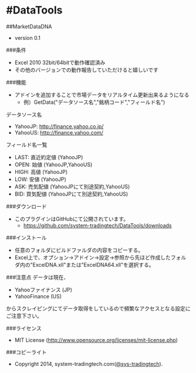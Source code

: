 #DataTools
=========

##MarketDataDNA
* version 0.1

###条件
* Excel 2010 32bit/64bitで動作確認済み
* その他のバージョンでの動作報告していただけると嬉しいです

###機能
* アドインを追加することで市場データをリアルタイム更新出来るようになる
  * 例）GetData("データソース名","銘柄コード","フィールド名")

データソース名
* YahooJP: http://finance.yahoo.co.jp/
* YahooUS: http://finance.yahoo.com/

フィールド名一覧
* LAST: 直近約定値 (YahooJP)
* OPEN: 始値 (YahooJP,YahooUS)
* HIGH: 高値 (YahooJP)
* LOW: 安値 (YahooJP)
* ASK: 売気配値 (YahooJPにて別途契約,YahooUS)
* BID: 買気配値 (YahooJPにて別途契約,YahooUS)

###ダウンロード
* このプラグインはGitHubにて公開されています。
    * https://github.com/system-tradingtech/DataTools/downloads

###インストール
* 任意のフォルダにビルドファルダの内容をコピーする。
* Excel上で、オプション->アドイン->設定->参照から先ほど作成したフォルダ内の"ExcelDNA.xll"または"ExcelDNA64.xll"を選択する。

###注意点
データは現在、
* Yahooファイナンス (JP)
* YahooFinance (US)

からスクレイピングにてデータ取得をしているので頻繁なアクセスとなる設定にご注意下さい。

###ライセンス
* MIT License (http://www.opensource.org/licenses/mit-license.php)

###コピーライト
* Copyright 2014, system-tradingtech.com([@sys-tradingtech](https://twitter.com/sys_tradingtech "twitter:@sys-tradingtech")).